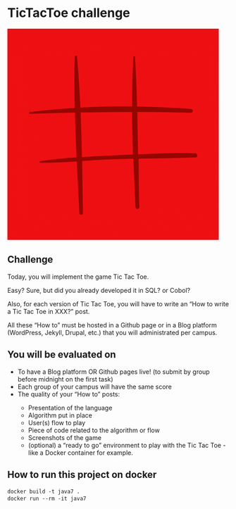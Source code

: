 # TicTacToe challenge

![](/images/tic.gif)

## Challenge

<p>Today, you will implement the game Tic Tac Toe.</p>

<p>Easy? Sure, but did you already developed it in SQL? or Cobol?</p>

<p>Also, for each version of Tic Tac Toe, you will have to write an “How to write a Tic Tac Toe in XXX?” post.</p>

<p>All these “How to” must be hosted in a Github page or in a Blog platform (WordPress, Jekyll, Drupal, etc.) that you will administrated per campus.</p>

## You will be evaluated on
<ul>
    <li>To have a Blog platform OR Github pages live! (to submit by group before midnight on the first task)</li>
    <li>Each group of your campus will have the same score</li>
    <li>The quality of your “How to” posts:</li>
        <ul>
            <li>Presentation of the language</li>
            <li>Algorithm put in place</li>
            <li>User(s) flow to play</li>
            <li>Piece of code related to the algorithm or flow</li>
            <li>Screenshots of the game</li>
            <li>(optional) a “ready to go” environment to play with the Tic Tac Toe - like a Docker container for example.</li>
        </ul>
</ul>

## How to run this project on docker

```
docker build -t java7 .
docker run --rm -it java7
```